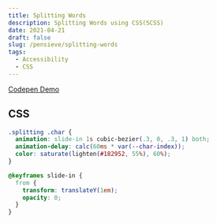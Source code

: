 ```yaml
---
title: Splitting Words
description: Splitting Words using CSS(SCSS)
date: 2021-04-21
draft: false
slug: /pensieve/splitting-words
tags:
  - Accessibility
  - CSS
---
```


[Codepen Demo](https://codepen.io/bhargavborse/pen/MWvxyov)

## CSS

```css
.splitting .char {
  animation: slide-in 1s cubic-bezier(.3, 0, .3, 1) both;
  animation-delay: calc(60ms * var(--char-index));
  color: saturate(lighten(#182952, 55%), 60%);
}

@keyframes slide-in { 
  from {
    transform: translateY(1em);
    opacity: 0;
  }
}
```
